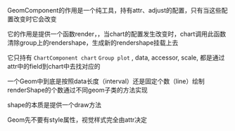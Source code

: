 GeomComponent的作用是一个纯工具，持有attr、adjust的配置，只有当这些配置改变时它会改变

它的作用是提供一个函数render，，当chart的配置发生改变时，chart调用此函数清除group上的rendershape，生成新的rendershape挂载上去

它只持有 `ChartComponent chart` `Group plot` , data, accessor, scale, 都是通过attr中的field到chart中去找对应的

一个Geom中到底是按照data长度（interval）还是固定个数（line）绘制renderShape的个数通过不同geom子类的方法实现

shape的本质是提供一个draw方法

Geom先不要有style属性，视觉样式完全由attr决定
